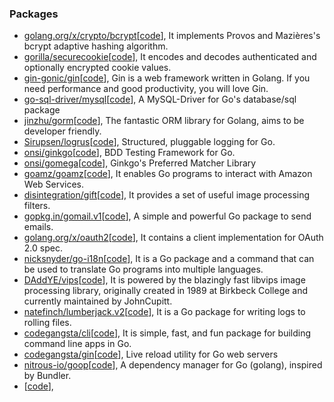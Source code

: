 ### Packages
* [golang.org/x/crypto/bcrypt](https://godoc.org/golang.org/x/crypto/bcrypt)[[code](https://github.com/golang/crypto/)], It implements Provos and Mazières's bcrypt adaptive hashing algorithm.
* [gorilla/securecookie](http://www.gorillatoolkit.org/pkg/securecookie)[[code](https://github.com/gorilla/securecookie)], It encodes and decodes authenticated and optionally encrypted cookie values.
* [gin-gonic/gin](https://gin-gonic.github.io/gin/)[[code](https://github.com/gin-gonic/gin)], Gin is a web framework written in Golang. If you need performance and good productivity, you will love Gin.
* [go-sql-driver/mysql](http://godoc.org/github.com/go-sql-driver/mysql)[[code](https://github.com/go-sql-driver/mysql)], A MySQL-Driver for Go's database/sql package
* [jinzhu/gorm](https://godoc.org/github.com/jinzhu/gorm)[[code](https://github.com/jinzhu/gorm)], The fantastic ORM library for Golang, aims to be developer friendly.
* [Sirupsen/logrus](https://godoc.org/github.com/Sirupsen/logrus)[[code](https://github.com/Sirupsen/logrus)], Structured, pluggable logging for Go.
* [onsi/ginkgo](http://onsi.github.io/ginkgo/)[[code](https://github.com/onsi/ginkgo/)], BDD Testing Framework for Go.
* [onsi/gomega](http://onsi.github.io/gomega/)[[code](https://github.com/onsi/gomega)], Ginkgo's Preferred Matcher Library
* [goamz/goamz](http://godoc.org/github.com/goamz/goamz)[[code](https://github.com/goamz/goamz)], It enables Go programs to interact with Amazon Web Services.
* [disintegration/gift](http://godoc.org/github.com/disintegration/gift)[[code](https://github.com/disintegration/gift)], It provides a set of useful image processing filters.
* [gopkg.in/gomail.v1](https://gopkg.in/gomail.v1)[[code](https://github.com/go-gomail/gomail/tree/v1)], A simple and powerful Go package to send emails.
* [golang.org/x/oauth2](https://godoc.org/golang.org/x/oauth2)[[code](https://github.com/golang/oauth2)], It contains a client implementation for OAuth 2.0 spec.
* [nicksnyder/go-i18n](https://godoc.org/github.com/nicksnyder/go-i18n)[[code](https://github.com/nicksnyder/go-i18n)], It is a Go package and a command that can be used to translate Go programs into multiple languages.
* [DAddYE/vips](https://godoc.org/github.com/DAddYE/vips)[[code](https://github.com/DAddYE/vips)], It is powered by the blazingly fast libvips image processing library, originally created in 1989 at Birkbeck College and currently maintained by JohnCupitt.
* [natefinch/lumberjack.v2](https://gopkg.in/natefinch/lumberjack.v2)[[code](https://github.com/natefinch/lumberjack/tree/v2.0)], It is a Go package for writing logs to rolling files.
* [codegangsta/cli](https://godoc.org/github.com/codegangsta/cli)[[code](https://github.com/codegangsta/cli)], It is simple, fast, and fun package for building command line apps in Go.
* [codegangsta/gin](https://godoc.org/github.com/codegangsta/gin)[[code](https://github.com/codegangsta/gin)], Live reload utility for Go web servers
* [nitrous-io/goop](https://godoc.org/github.com/nitrous-io/goop)[[code](https://github.com/nitrous-io/goop)], A dependency manager for Go (golang), inspired by Bundler.
* []()[[code]()],
